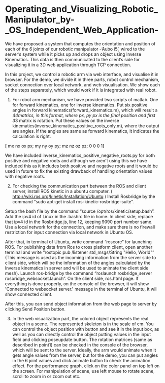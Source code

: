 # Operating_and_Visualizing_Robotic_Manipulator_by-_OS_Independent_Web_Application-

We have proposed a system that computes the orientation and position of each of the 6 joints of our robotic manipulator -’Aubo i5’, wired to the server’s system while it picks up and drops an object using Inverse Kinematics. This data is then communicated to the client’s side for visualizing it in a 3D web application through TCP connection.


In this project, we control a robotic arm via web interface, and visualise it in browser. For the
demo, we divide it in three parts, robot control mechanism, socket connection over local
network, and web visualisation. We show each of the steps separately, which would work if it is
integrated with real robot.


1. For robot arm mechanism, we have provided two scripts of matlab. One for forward
kinematics, one for inverse kinematics. Put six positive angles in forward
kinematics(forward_kinematics.m), which will result a 4*4matrics, in this format, where
px, py px is the final position and first 3*3 matrix is rotation. Put these values on the
inverse kinematics(inverse_kinematics_positive_roots_only.m), where the output are
angles. If the angles are same as forward kinematics, it indicates the calculation is right.

  [ mx nx ox px;
    my ny oy py;
    mz nz oz pz;
    0 0 0 1]
    
We have included inverse_kinematics_positive_negative_roots.py for both positive
and negative roots and although we aren't using this we have included this as it
includes both positive and negative roots and it would be used in future to fix the
existing drawback of handling orientation values with negative roots.



2. For checking the communication part between the ROS and client server, install ROS
kinetic in a ubuntu computer. ( http://wiki.ros.org/kinetic/Installation/Ubuntu ) 
Install Rosbridge by the command “sudo apt-get install ros-kinetic-rosbridge-suite”. 


Setup the bash file by the command “source /opt/ros/kinetic/setup.bash”. Add the ipv4 id of Linux
in the .bashrc file in home. In client side, replace that ipv4 id in the Rosbridge.js, line 12,
keeping 9090 port number same. Use a local network for the connection, and make sure
there is no firewall restriction for input connection via local network in Ubuntu OS. 


After that, in terminal of Ubuntu, write command “roscore” for launching ROS. For publishing
data from Ros to cross platform client, open another terminal and write “rostopic pub
/listener std_msgs/String "Hello, World"” (This message is used as the incoming
information from the server side to client side, which will be the information of the angles
calculated by the Inverse kinematics in server and will be used to animate the client side
mesh). Launch ros-bridge by the command “roslaunch rosbridge_server
rosbridge_websocket.launch”. On the client side, ros.html page. If everything is done
properly, on the console of the browser, it will show 'Connected to websocket server.'
message in the terminal of Ubuntu, it will show connected client. 


After this, you can send object information from the web page to server by clicking Send Position button.


3. In the web visualization part, the colored object represents the real object in a scene. The
represented skeleton is in the scale of cm. You can control the object position with button and
see it in the input box, as well as you can directly control the object putting values in the input
field and clicking poseupdate button. The rotation matrices (same as described in point1) can
be checked in the console of the browser, which will be sent to the server. Ideally, the arm
would animate when it gets angle values from the server, but for the demo, you can put angles
in the 6 joint values and click animate button to check the animation effect. For the performance graph,
click on the color panel on top left on the screen. For manipulation of scene, use left mouse to
rotate scene, scroll to zoom in or zoom out etc.

